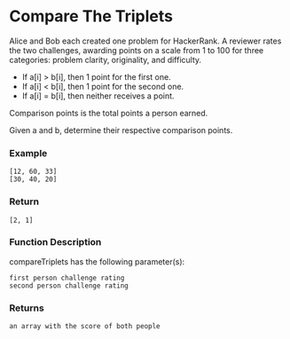 # Compare The Triplets

Alice and Bob each created one problem for HackerRank. A reviewer rates the two challenges, awarding points on a scale from 1 to 100 for three categories: problem clarity, originality, and difficulty.

- If a[i] > b[i], then 1 point for the first one.
- If a[i] < b[i], then 1 point for the second one.
- If a[i] = b[i], then neither receives a point.

Comparison points is the total points a person earned.

Given a and b, determine their respective comparison points.

### Example
```
[12, 60, 33]
[30, 40, 20]
```

### Return
```
[2, 1]
```

### Function Description

compareTriplets has the following parameter(s):

```
first person challenge rating
second person challenge rating
```

### Returns
```
an array with the score of both people
```
